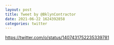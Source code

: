 ```yaml
--- 
layout: post 
title: Tweet by @BklynContractor 
date: 2021-06-22 1624392858 
categories: twitter 
--- 
```

https://twitter.com/o/status/1407431752235339781